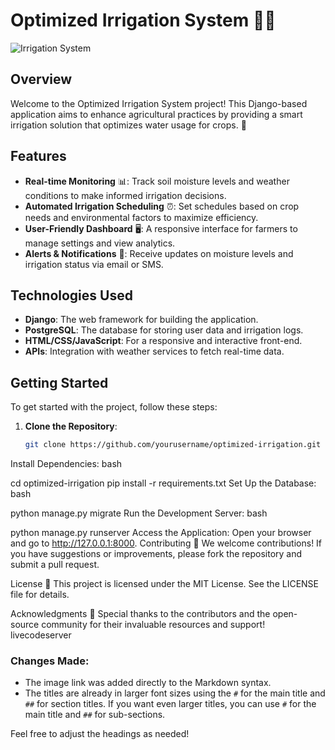 # Optimized Irrigation System 🌾💧

![Irrigation System](https://img.freepik.com/free-photo/refreshment-from-as-sprinklers-arc-water-geometric-greenery-fields_91128-4673.jpg)

## Overview

Welcome to the Optimized Irrigation System project! This Django-based application aims to enhance agricultural practices by providing a smart irrigation solution that optimizes water usage for crops. 🌱

## Features

- **Real-time Monitoring** 📊: Track soil moisture levels and weather conditions to make informed irrigation decisions.
- **Automated Irrigation Scheduling** ⏰: Set schedules based on crop needs and environmental factors to maximize efficiency.
- **User-Friendly Dashboard** 🖥️: A responsive interface for farmers to manage settings and view analytics.
- **Alerts & Notifications** 🔔: Receive updates on moisture levels and irrigation status via email or SMS.

## Technologies Used

- **Django**: The web framework for building the application.
- **PostgreSQL**: The database for storing user data and irrigation logs.
- **HTML/CSS/JavaScript**: For a responsive and interactive front-end.
- **APIs**: Integration with weather services to fetch real-time data.

## Getting Started

To get started with the project, follow these steps:

1. **Clone the Repository**:
   ```bash
   git clone https://github.com/yourusername/optimized-irrigation.git
Install Dependencies:
bash

cd optimized-irrigation
pip install -r requirements.txt
Set Up the Database:
bash


python manage.py migrate
Run the Development Server:
bash


python manage.py runserver
Access the Application: Open your browser and go to http://127.0.0.1:8000.
Contributing 🤝
We welcome contributions! If you have suggestions or improvements, please fork the repository and submit a pull request.

License 📜
This project is licensed under the MIT License. See the LICENSE file for details.

Acknowledgments 🙏
Special thanks to the contributors and the open-source community for their invaluable resources and support!
livecodeserver



### Changes Made:
- The image link was added directly to the Markdown syntax.
- The titles are already in larger font sizes using the `#` for the main title and `##` for section titles. If you want even larger titles, you can use `#` for the main title and `##` for sub-sections. 

Feel free to adjust the headings as needed!
